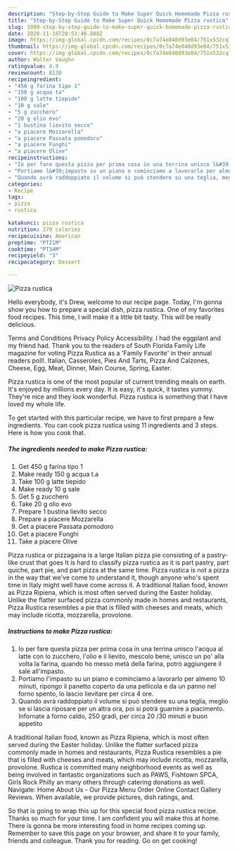 ```yaml
---
description: "Step-by-Step Guide to Make Super Quick Homemade Pizza rustica"
title: "Step-by-Step Guide to Make Super Quick Homemade Pizza rustica"
slug: 1099-step-by-step-guide-to-make-super-quick-homemade-pizza-rustica
date: 2020-11-18T20:53:40.888Z
image: https://img-global.cpcdn.com/recipes/0c7a74e840d93e04/751x532cq70/pizza-rustica-recipe-main-photo.jpg
thumbnail: https://img-global.cpcdn.com/recipes/0c7a74e840d93e04/751x532cq70/pizza-rustica-recipe-main-photo.jpg
cover: https://img-global.cpcdn.com/recipes/0c7a74e840d93e04/751x532cq70/pizza-rustica-recipe-main-photo.jpg
author: Walter Vaughn
ratingvalue: 4.9
reviewcount: 8130
recipeingredient:
- "450 g farina tipo 1"
- "150 g acqua ta"
- "100 g latte tiepido"
- "10 g sale"
- "5 g zucchero"
- "20 g olio evo"
- "1 bustina lievito secco"
- "a piacere Mozzarella"
- "a piacere Passata pomodoro"
- "a piacere Funghi"
- "a piacere Olive"
recipeinstructions:
- "Io per fare questa pizza per prima cosa in una terrina unisco l&#39;acqua al latte con lo zucchero, l&#39;olio e il lievito, mescolo bene, unisco un po&#39; alla volta la farina, quando ho messo metà della farina, potrò aggiungere il sale all&#39;impasto."
- "Portiamo l&#39;impasto su un piano e cominciamo a lavorarlo per almeno 10 minuti, ripongo il panetto coperto da una pellicola e da un panno nel forno spento, lo lascio lievitare per circa 4 ore."
- "Quando avrà raddoppiato il volume si può stendere su una teglia, meglio se si lascia riposare per un altra ora, poi si potrà guarnire a piacimento. Infornate a forno caldo, 250 gradi, per circa 20 /30 minuti e buon appetito"
categories:
- Recipe
tags:
- pizza
- rustica

katakunci: pizza rustica 
nutrition: 279 calories
recipecuisine: American
preptime: "PT21M"
cooktime: "PT34M"
recipeyield: "3"
recipecategory: Dessert

---
```



![Pizza rustica](https://img-global.cpcdn.com/recipes/0c7a74e840d93e04/751x532cq70/pizza-rustica-recipe-main-photo.jpg)

Hello everybody, it's Drew, welcome to our recipe page. Today, I'm gonna show you how to prepare a special dish, pizza rustica. One of my favorites food recipes. This time, I will make it a little bit tasty. This will be really delicious.

Terms and Conditions Privacy Policy Accessibility. I had the eggplant and my friend had. Thank you to the readers of South Florida Family Life magazine for voting Pizza Rustica as a &#39;Family Favorite&#39; in their annual readers poll!. Italian, Casseroles, Pies And Tarts, Pizza And Calzones, Cheese, Egg, Meat, Dinner, Main Course, Spring, Easter.

Pizza rustica is one of the most popular of current trending meals on earth. It's enjoyed by millions every day. It is easy, it's quick, it tastes yummy. They're nice and they look wonderful. Pizza rustica is something that I have loved my whole life.


To get started with this particular recipe, we have to first prepare a few ingredients. You can cook pizza rustica using 11 ingredients and 3 steps. Here is how you cook that.

<!--inarticleads1-->

##### The ingredients needed to make Pizza rustica:

1. Get 450 g farina tipo 1
1. Make ready 150 g acqua t.a
1. Take 100 g latte tiepido
1. Make ready 10 g sale
1. Get 5 g zucchero
1. Take 20 g olio evo
1. Prepare 1 bustina lievito secco
1. Prepare a piacere Mozzarella
1. Get a piacere Passata pomodoro
1. Get a piacere Funghi
1. Take a piacere Olive


Pizza rustica or pizzagaina is a large Italian pizza pie consisting of a pastry-like crust that goes It is hard to classify pizza rustica as it is part pastry, part quiche, part pie, and part pizza at the same time. Pizza rustica is not a pizza in the way that we&#39;ve come to understand it, though anyone who&#39;s spent time in Italy might well have come across it. A traditional Italian food, known as Pizza Ripiena, which is most often served during the Easter holiday. Unlike the flatter surfaced pizza commonly made in homes and restaurants, Pizza Rustica resembles a pie that is filled with cheeses and meats, which may include ricotta, mozzarella, provolone. 

<!--inarticleads2-->

##### Instructions to make Pizza rustica:

1. Io per fare questa pizza per prima cosa in una terrina unisco l&#39;acqua al latte con lo zucchero, l&#39;olio e il lievito, mescolo bene, unisco un po&#39; alla volta la farina, quando ho messo metà della farina, potrò aggiungere il sale all&#39;impasto.
1. Portiamo l&#39;impasto su un piano e cominciamo a lavorarlo per almeno 10 minuti, ripongo il panetto coperto da una pellicola e da un panno nel forno spento, lo lascio lievitare per circa 4 ore.
1. Quando avrà raddoppiato il volume si può stendere su una teglia, meglio se si lascia riposare per un altra ora, poi si potrà guarnire a piacimento. Infornate a forno caldo, 250 gradi, per circa 20 /30 minuti e buon appetito


A traditional Italian food, known as Pizza Ripiena, which is most often served during the Easter holiday. Unlike the flatter surfaced pizza commonly made in homes and restaurants, Pizza Rustica resembles a pie that is filled with cheeses and meats, which may include ricotta, mozzarella, provolone. Rustica is committed many neighborhood events as well as being involved in fantastic organizations such as PAWS, Fishtown SPCA, Girls Rock Philly an many others through catering donations as well. Navigate: Home About Us - Our Pizza Menu Order Online Contact Gallery Reviews. When available, we provide pictures, dish ratings, and. 

So that is going to wrap this up for this special food pizza rustica recipe. Thanks so much for your time. I am confident you will make this at home. There is gonna be more interesting food in home recipes coming up. Remember to save this page on your browser, and share it to your family, friends and colleague. Thank you for reading. Go on get cooking!
